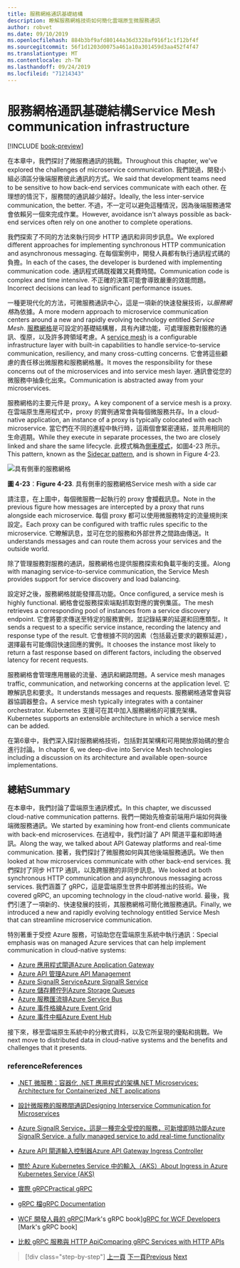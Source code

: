 ```yaml
---
title: 服務網格通訊基礎結構
description: 瞭解服務網格技術如何簡化雲端原生微服務通訊
author: robvet
ms.date: 09/10/2019
ms.openlocfilehash: 884b3bf9afd80144a36d3328af916f1c1f12bf4f
ms.sourcegitcommit: 56f1d1203d0075a461a10a301459d3aa452f4f47
ms.translationtype: MT
ms.contentlocale: zh-TW
ms.lasthandoff: 09/24/2019
ms.locfileid: "71214343"
---
```

# <a name="service-mesh-communication-infrastructure"></a><span data-ttu-id="d6d39-103">服務網格通訊基礎結構</span><span class="sxs-lookup"><span data-stu-id="d6d39-103">Service Mesh communication infrastructure</span></span>

[!INCLUDE [book-preview](../../../includes/book-preview.md)]

<span data-ttu-id="d6d39-104">在本章中，我們探討了微服務通訊的挑戰。</span><span class="sxs-lookup"><span data-stu-id="d6d39-104">Throughout this chapter, we've explored the challenges of microservice communication.</span></span> <span data-ttu-id="d6d39-105">我們說過，開發小組必須區分後端服務彼此通訊的方式。</span><span class="sxs-lookup"><span data-stu-id="d6d39-105">We said that development teams need to be sensitive to how back-end services communicate with each other.</span></span> <span data-ttu-id="d6d39-106">在理想的情況下，服務間的通訊越少越好。</span><span class="sxs-lookup"><span data-stu-id="d6d39-106">Ideally, the less inter-service communication, the better.</span></span> <span data-ttu-id="d6d39-107">不過，不一定可以避免這種情況，因為後端服務通常會依賴另一個來完成作業。</span><span class="sxs-lookup"><span data-stu-id="d6d39-107">However, avoidance isn't always possible as back-end services often rely on one another to complete operations.</span></span>

<span data-ttu-id="d6d39-108">我們探索了不同的方法來執行同步 HTTP 通訊和非同步訊息。</span><span class="sxs-lookup"><span data-stu-id="d6d39-108">We explored different approaches for implementing synchronous HTTP communication and asynchronous messaging.</span></span> <span data-ttu-id="d6d39-109">在每個案例中，開發人員都有執行通訊程式碼的負擔。</span><span class="sxs-lookup"><span data-stu-id="d6d39-109">In each of the cases, the developer is burdened with implementing communication code.</span></span> <span data-ttu-id="d6d39-110">通訊程式碼既複雜又耗費時間。</span><span class="sxs-lookup"><span data-stu-id="d6d39-110">Communication code is complex and time intensive.</span></span> <span data-ttu-id="d6d39-111">不正確的決策可能會導致嚴重的效能問題。</span><span class="sxs-lookup"><span data-stu-id="d6d39-111">Incorrect decisions can lead to significant performance issues.</span></span>

<span data-ttu-id="d6d39-112">一種更現代化的方法，可微服務通訊中心，這是一項新的快速發展技術，以*服務網格*為依據。</span><span class="sxs-lookup"><span data-stu-id="d6d39-112">A more modern approach to microservice communication centers around a new and rapidly evolving technology entitled *Service Mesh*.</span></span> <span data-ttu-id="d6d39-113">[服務網格](https://www.nginx.com/blog/what-is-a-service-mesh/)是可設定的基礎結構層，具有內建功能，可處理服務對服務的通訊、復原，以及許多跨領域考慮。</span><span class="sxs-lookup"><span data-stu-id="d6d39-113">A [service mesh](https://www.nginx.com/blog/what-is-a-service-mesh/) is a configurable infrastructure layer with built-in capabilities to handle service-to-service communication, resiliency, and many cross-cutting concerns.</span></span> <span data-ttu-id="d6d39-114">它會將這些顧慮的責任移出微服務和服務網格層。</span><span class="sxs-lookup"><span data-stu-id="d6d39-114">It moves the responsibility for these concerns out of the microservices and into service mesh layer.</span></span> <span data-ttu-id="d6d39-115">通訊會從您的微服務中抽象化出來。</span><span class="sxs-lookup"><span data-stu-id="d6d39-115">Communication is abstracted away from your microservices.</span></span>

<span data-ttu-id="d6d39-116">服務網格的主要元件是 proxy。</span><span class="sxs-lookup"><span data-stu-id="d6d39-116">A key component of a service mesh is a proxy.</span></span> <span data-ttu-id="d6d39-117">在雲端原生應用程式中，proxy 的實例通常會與每個微服務共存。</span><span class="sxs-lookup"><span data-stu-id="d6d39-117">In a cloud-native application, an instance of a proxy is typically colocated with each microservice.</span></span> <span data-ttu-id="d6d39-118">當它們在不同的進程中執行時，這兩個會緊密連結，並共用相同的生命週期。</span><span class="sxs-lookup"><span data-stu-id="d6d39-118">While they execute in separate processes, the two are closely linked and share the same lifecycle.</span></span> <span data-ttu-id="d6d39-119">此模式稱為[側車模式](https://docs.microsoft.com/azure/architecture/patterns/sidecar)，如圖4-23 所示。</span><span class="sxs-lookup"><span data-stu-id="d6d39-119">This pattern, known as the [Sidecar pattern](https://docs.microsoft.com/azure/architecture/patterns/sidecar), and is shown in Figure 4-23.</span></span>

![具有側車的服務網格](./media/service-mesh-with-side-car.png)

<span data-ttu-id="d6d39-121">**圖 4-23**：</span><span class="sxs-lookup"><span data-stu-id="d6d39-121">**Figure 4-23**.</span></span> <span data-ttu-id="d6d39-122">具有側車的服務網格</span><span class="sxs-lookup"><span data-stu-id="d6d39-122">Service mesh with a side car</span></span>

<span data-ttu-id="d6d39-123">請注意，在上圖中，每個微服務一起執行的 proxy 會攔截訊息。</span><span class="sxs-lookup"><span data-stu-id="d6d39-123">Note in the previous figure how messages are intercepted by a proxy that runs alongside each microservice.</span></span> <span data-ttu-id="d6d39-124">每個 proxy 都可以使用微服務特定的流量規則來設定。</span><span class="sxs-lookup"><span data-stu-id="d6d39-124">Each proxy can be configured with traffic rules specific to the microservice.</span></span> <span data-ttu-id="d6d39-125">它瞭解訊息，並可在您的服務和外部世界之間路由傳送。</span><span class="sxs-lookup"><span data-stu-id="d6d39-125">It understands messages and can route them across your services and the outside world.</span></span> 

<span data-ttu-id="d6d39-126">除了管理服務對服務的通訊，服務網格也提供服務探索和負載平衡的支援。</span><span class="sxs-lookup"><span data-stu-id="d6d39-126">Along with managing service-to-service communication, the Service Mesh provides support for service discovery and load balancing.</span></span> 

<span data-ttu-id="d6d39-127">設定好之後，服務網格就能發揮高功能。</span><span class="sxs-lookup"><span data-stu-id="d6d39-127">Once configured, a service mesh is highly functional.</span></span> <span data-ttu-id="d6d39-128">網格會從服務探索端點抓取對應的實例集區。</span><span class="sxs-lookup"><span data-stu-id="d6d39-128">The mesh retrieves a corresponding pool of instances from a service discovery endpoint.</span></span> <span data-ttu-id="d6d39-129">它會將要求傳送至特定的服務實例，並記錄結果的延遲和回應類型。</span><span class="sxs-lookup"><span data-stu-id="d6d39-129">It sends a request to a specific service instance, recording the latency and response type of the result.</span></span> <span data-ttu-id="d6d39-130">它會根據不同的因素（包括最近要求的觀察延遲），選擇最有可能傳回快速回應的實例。</span><span class="sxs-lookup"><span data-stu-id="d6d39-130">It chooses the instance most likely to return a fast response based on different factors, including the observed latency for recent requests.</span></span>

<span data-ttu-id="d6d39-131">服務網格會管理應用層級的流量、通訊和網路問題。</span><span class="sxs-lookup"><span data-stu-id="d6d39-131">A service mesh manages traffic, communication, and networking concerns at the application level.</span></span> <span data-ttu-id="d6d39-132">它瞭解訊息和要求。</span><span class="sxs-lookup"><span data-stu-id="d6d39-132">It understands messages and requests.</span></span> <span data-ttu-id="d6d39-133">服務網格通常會與容器協調器整合。</span><span class="sxs-lookup"><span data-stu-id="d6d39-133">A service mesh typically integrates with a container orchestrator.</span></span> <span data-ttu-id="d6d39-134">Kubernetes 支援可在其中加入服務網格的可擴充架構。</span><span class="sxs-lookup"><span data-stu-id="d6d39-134">Kubernetes supports an extensible architecture in which a service mesh can be added.</span></span>

<span data-ttu-id="d6d39-135">在第6章中，我們深入探討服務網格技術，包括對其架構和可用開放原始碼的整合進行討論。</span><span class="sxs-lookup"><span data-stu-id="d6d39-135">In chapter 6, we deep-dive into Service Mesh technologies including a discussion on its architecture and available open-source implementations.</span></span>

## <a name="summary"></a><span data-ttu-id="d6d39-136">總結</span><span class="sxs-lookup"><span data-stu-id="d6d39-136">Summary</span></span>

<span data-ttu-id="d6d39-137">在本章中，我們討論了雲端原生通訊模式。</span><span class="sxs-lookup"><span data-stu-id="d6d39-137">In this chapter, we discussed cloud-native communication patterns.</span></span> <span data-ttu-id="d6d39-138">我們一開始先檢查前端用戶端如何與後端微服務通訊。</span><span class="sxs-lookup"><span data-stu-id="d6d39-138">We started by examining how front-end clients communicate with back-end microservices.</span></span> <span data-ttu-id="d6d39-139">在過程中，我們討論了 API 閘道平臺和即時通訊。</span><span class="sxs-lookup"><span data-stu-id="d6d39-139">Along the way, we talked about API Gateway platforms and real-time communication.</span></span> <span data-ttu-id="d6d39-140">接著，我們探討了微服務如何與其他後端服務通訊。</span><span class="sxs-lookup"><span data-stu-id="d6d39-140">We then looked at how microservices communicate with other back-end services.</span></span> <span data-ttu-id="d6d39-141">我們探討了同步 HTTP 通訊，以及跨服務的非同步訊息。</span><span class="sxs-lookup"><span data-stu-id="d6d39-141">We looked at both synchronous HTTP communication and asynchronous messaging across services.</span></span> <span data-ttu-id="d6d39-142">我們涵蓋了 gRPC，這是雲端原生世界中即將推出的技術。</span><span class="sxs-lookup"><span data-stu-id="d6d39-142">We covered gRPC, an upcoming technology in the cloud-native world.</span></span> <span data-ttu-id="d6d39-143">最後，我們引進了一項新的、快速發展的技術，其服務網格可簡化微服務通訊。</span><span class="sxs-lookup"><span data-stu-id="d6d39-143">Finally, we introduced a new and rapidly evolving technology entitled Service Mesh that can streamline microservice communication.</span></span> 

<span data-ttu-id="d6d39-144">特別著重于受控 Azure 服務，可協助您在雲端原生系統中執行通訊：</span><span class="sxs-lookup"><span data-stu-id="d6d39-144">Special emphasis was on managed Azure services that can help implement communication in cloud-native systems:</span></span>

- [<span data-ttu-id="d6d39-145">Azure 應用程式閘道</span><span class="sxs-lookup"><span data-stu-id="d6d39-145">Azure Application Gateway</span></span>](https://docs.microsoft.com/azure/application-gateway/overview)
- [<span data-ttu-id="d6d39-146">Azure API 管理</span><span class="sxs-lookup"><span data-stu-id="d6d39-146">Azure API Management</span></span>](https://azure.microsoft.com/services/api-management/)
- [<span data-ttu-id="d6d39-147">Azure SignalR Service</span><span class="sxs-lookup"><span data-stu-id="d6d39-147">Azure SignalR Service</span></span>](https://azure.microsoft.com/services/signalr-service/)
- [<span data-ttu-id="d6d39-148">Azure 儲存體佇列</span><span class="sxs-lookup"><span data-stu-id="d6d39-148">Azure Storage Queues</span></span>](https://docs.microsoft.com/azure/storage/queues/storage-queues-introduction)
- [<span data-ttu-id="d6d39-149">Azure 服務匯流排</span><span class="sxs-lookup"><span data-stu-id="d6d39-149">Azure Service Bus</span></span>](https://docs.microsoft.com/azure/service-bus-messaging/service-bus-messaging-overview)
- [<span data-ttu-id="d6d39-150">Azure 事件格線</span><span class="sxs-lookup"><span data-stu-id="d6d39-150">Azure Event Grid</span></span>](https://docs.microsoft.com/azure/event-grid/overview)
- [<span data-ttu-id="d6d39-151">Azure 事件中樞</span><span class="sxs-lookup"><span data-stu-id="d6d39-151">Azure Event Hub</span></span>](https://azure.microsoft.com/services/event-hubs/)

<span data-ttu-id="d6d39-152">接下來，移至雲端原生系統中的分散式資料，以及它所呈現的優點和挑戰。</span><span class="sxs-lookup"><span data-stu-id="d6d39-152">We next move to distributed data in cloud-native systems and the benefits and challenges that it presents.</span></span>

### <a name="references"></a><span data-ttu-id="d6d39-153">reference</span><span class="sxs-lookup"><span data-stu-id="d6d39-153">References</span></span> 

- [<span data-ttu-id="d6d39-154">.NET 微服務：容器化 .NET 應用程式的架構</span><span class="sxs-lookup"><span data-stu-id="d6d39-154">.NET Microservices: Architecture for Containerized .NET applications</span></span>](https://dotnet.microsoft.com/download/thank-you/microservices-architecture-ebook)
  
- [<span data-ttu-id="d6d39-155">設計微服務的服務間通訊</span><span class="sxs-lookup"><span data-stu-id="d6d39-155">Designing Interservice Communication for Microservices</span></span>](https://docs.microsoft.com/azure/architecture/microservices/design/interservice-communication)

- [<span data-ttu-id="d6d39-156">Azure SignalR Service，這是一種完全受控的服務，可新增即時功能</span><span class="sxs-lookup"><span data-stu-id="d6d39-156">Azure SignalR Service, a fully managed service to add real-time functionality</span></span>](https://azure.microsoft.com/blog/azure-signalr-service-a-fully-managed-service-to-add-real-time-functionality/)
  
- [<span data-ttu-id="d6d39-157">Azure API 閘道輸入控制器</span><span class="sxs-lookup"><span data-stu-id="d6d39-157">Azure API Gateway Ingress Controller</span></span>](https://azure.github.io/application-gateway-kubernetes-ingress/)
  
- [<span data-ttu-id="d6d39-158">關於 Azure Kubernetes Service 中的輸入（AKS）</span><span class="sxs-lookup"><span data-stu-id="d6d39-158">About Ingress in Azure Kubernetes Service (AKS)</span></span>](https://vincentlauzon.com/2018/10/10/about-ingress-in-azure-kubernetes-service-aks/)
 
- [<span data-ttu-id="d6d39-159">實際 gRPC</span><span class="sxs-lookup"><span data-stu-id="d6d39-159">Practical gRPC</span></span>](https://www.worldcat.org/title/practical-grpc/oclc/1042342319)

- [<span data-ttu-id="d6d39-160">gRPC 檔</span><span class="sxs-lookup"><span data-stu-id="d6d39-160">gRPC Documentation</span></span>](https://grpc.io/docs/guides/)

- <span data-ttu-id="d6d39-161">[WCF 開發人員的 gRPC](https://bing.com)[Mark's gRPC book]</span><span class="sxs-lookup"><span data-stu-id="d6d39-161">[gRPC for WCF Developers](https://bing.com) [Mark's gRPC book]</span></span>
  
- [<span data-ttu-id="d6d39-162">比較 gRPC 服務與 HTTP Api</span><span class="sxs-lookup"><span data-stu-id="d6d39-162">Comparing gRPC Services with HTTP APIs</span></span>](https://docs.microsoft.com/en-us/aspnet/core/grpc/comparison?view=aspnetcore-3.0)

>[!div class="step-by-step"]
><span data-ttu-id="d6d39-163">[上一頁](rest-grpc.md)
>[下一頁](distributed-data.md)</span><span class="sxs-lookup"><span data-stu-id="d6d39-163">[Previous](rest-grpc.md)
[Next](distributed-data.md)</span></span>

